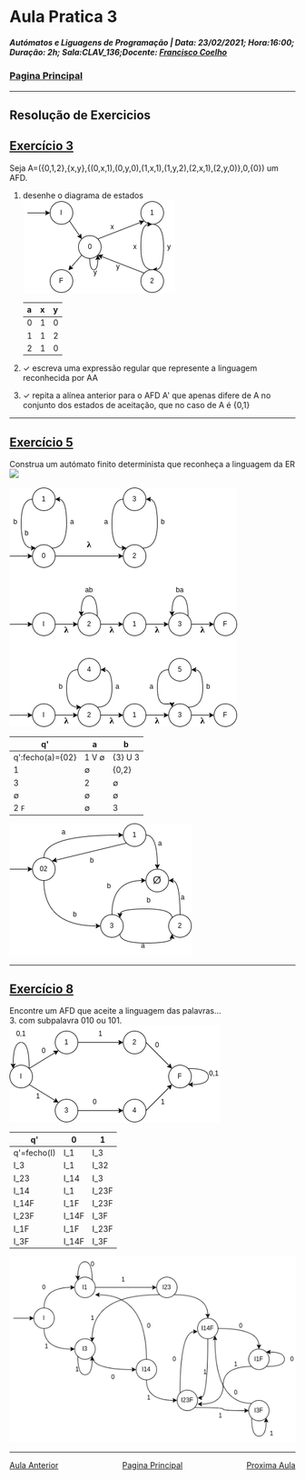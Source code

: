 # Aula Pratica 3 
##### *Autómatos e Liguagens de Programação* | **Data:** 23/02/2021; **Hora**:16:00; **Duração**: 2h; **Sala**:CLAV_136;**Docente**: [Francisco Coelho](../../#docentes)  
### [Pagina Principal](../../) 
---
## Resolução de Exercicios
## [Exercício 3](https://home.uevora.pt/~fc/alp/02-automatos_finitos/02.90-exercicios.html#exerc%C3%ADcio-03) 
Seja A=({0,1,2},{x,y},{(0,x,1),(0,y,0),(1,x,1),(1,y,2),(2,x,1),(2,y,0)},0,{0}) um AFD.

1. desenhe o diagrama de estados  
    ![Diagrama](ex3.png)  
        
    |a|x|y|
    |-|-|-|
    |0|1|0|
    |1|1|2|
    |2|1|0|  

2. ✓ escreva uma expressão regular que represente a linguagem reconhecida por AA
3. ✓ repita a alínea anterior para o AFD A' que apenas difere de A no conjunto dos estados de aceitação, que no caso de A é {0,1}  

---  
## [Exercício 5](https://home.uevora.pt/~fc/alp/02-automatos_finitos/02.90-exercicios.html#exerc%C3%ADcio-05) 

Construa um autómato finito determinista que reconheça a linguagem da ER <img src="https://render.githubusercontent.com/render/math?math=\large\(ab)^*(ba)^*">  

![pre_aut](5_ex.png)  

|q'|a|b|
|--|-|-|
|q':fecho(a)={02}|1 V &#8709;|{3} U 3|
|1|&#8709;|{0,2}|
|3|2|&#8709;|
|&#8709;|&#8709;|&#8709;|
|2 `F`|&#8709;|3|  

![5 automato](5_aut.png)


---
## [Exercício 8](https://home.uevora.pt/~fc/alp/02-automatos_finitos/02.90-exercicios.html#exerc%C3%ADcio-08)   
Encontre um AFD que aceite a linguagem das palavras...  
3. com subpalavra 010 ou 101.  
    ![pre_8](8_pre.png)  

|q'|0|1|
|--|-|-|
|q'=fecho(I)|I_1|I_3|
|I_3|I_1|I_32|
|I_23|I_14|I_3|
|I_14|I_1|I_23F|
|I_14F|I_1F|I_23F|
|I_23F|I_14F|I_3F|
|I_1F|I_1F|I_23F|
|I_3F|I_14F|I_3F|  

![8_aut](8_aut.png)

  

---  

<div id="nav">
<span class="left" ><a href="../aula2" >Aula Anterior</a></span>
<span> <a href="../../" >Pagina Principal</a></span>
<span class="right" ><a href="../aula4" >Proxima Aula</a></span>
</div>

<style>
#nav{
    position: inline-block;
    align-items: center;
    text-align: center;
    
}
.left{
    float: left;
}
.center{
    text-align=center;
}
.right{
    float: right;
}
.red{
    color: red;
}
.markdown-body blockquote {
    background:rgb(140 143 147 / 17%);
    padding: 0 1em;
    padding: 0 1em;
    color: #000000;
    border-left: 0.25em solid #007fff;
    }   
 </style>

